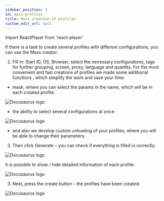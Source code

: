 ```yaml
---
sidebar_position: 2
id: mass-profiles
title: Mass creation of profiles
custom_edit_url: null
---
```

import ReactPlayer from 'react-player'

If there is a task to create several profiles with different configurations, you can use the Mass creator:

1. Fill in: Start ID, OS, Browser, select the necessary configurations, tags for further grouping, screen, proxy, language and quantity.
For the most convenient and fast creations of profiles we made some additional functions , which simplify the work and save your time:

- mask, where you can select the params in the name, which will be in each created profile:

![Docusaurus logo](/img/eng/mass-creation-of-profiles/mass-creation-of-profiles-1.png)

- the ability to select several configurations at once:

![Docusaurus logo](/img/eng/mass-creation-of-profiles/mass-creation-of-profiles-2.png)

- and also we develop custom unloading of your profiles, where you will be able to change their parameters;

2. Then click Generate – you can check if everything is filled in correctly.

![Docusaurus logo](/img/eng/mass-creation-of-profiles/mass-creation-of-profiles-3.png)

It is possible to show / hide detailed information of each profile:

![Docusaurus logo](/img/eng/mass-creation-of-profiles/mass-creation-of-profiles-4.png)

3. Next, press the create button – the profiles have been created.

![Docusaurus logo](/img/eng/mass-creation-of-profiles/mass-creation-of-profiles-5.png)